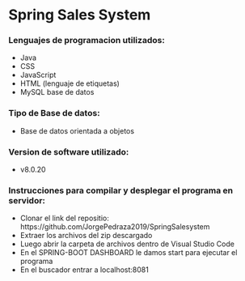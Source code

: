 # Spring Sales System

<h3>Lenguajes de programacion utilizados:</h3>
<ul>
	<li>Java</li>
	<li>CSS</li>
	<li>JavaScript</li>
	<li>HTML (lenguaje de etiquetas)</li>
	<li>MySQL base de datos</li>
</ul>

<h3>Tipo de Base de datos:</h3>
<ul>
	<li>Base de datos orientada a objetos</li>
</ul>

<h3>Version de software utilizado:</h3>
<ul>
	<li>v8.0.20</li>
</ul>

<h3>Instrucciones para compilar y desplegar el programa en servidor:</h3>
<ul>
	<li>Clonar el link del repositio: https://github.com/JorgePedraza2019/SpringSalesystem</li>
	<li>Extraer los archivos del zip descargado</li>
	<li>Luego abrir la carpeta de archivos dentro de Visual Studio Code</li>
	<li>En el SPRING-BOOT DASHBOARD le damos start para ejecutar el programa</li>
	<li>En el buscador entrar a localhost:8081</li>
</ul>